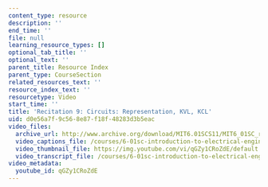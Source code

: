 ```yaml
---
content_type: resource
description: ''
end_time: ''
file: null
learning_resource_types: []
optional_tab_title: ''
optional_text: ''
parent_title: Resource Index
parent_type: CourseSection
related_resources_text: ''
resource_index_text: ''
resourcetype: Video
start_time: ''
title: 'Recitation 9: Circuits: Representation, KVL, KCL'
uid: d0e56a7f-9c56-8e87-f18f-48283d3b5eac
video_files:
  archive_url: http://www.archive.org/download/MIT6.01SCS11/MIT6_01SC_rec9_300k.mp4
  video_captions_file: /courses/6-01sc-introduction-to-electrical-engineering-and-computer-science-i-spring-2011/9f925192399c5dfbaededff185d24689_qGZy1CRoZdE.vtt
  video_thumbnail_file: https://img.youtube.com/vi/qGZy1CRoZdE/default.jpg
  video_transcript_file: /courses/6-01sc-introduction-to-electrical-engineering-and-computer-science-i-spring-2011/667ff4bcf7dcf4a25b15810b065c37e4_qGZy1CRoZdE.pdf
video_metadata:
  youtube_id: qGZy1CRoZdE
---
```

